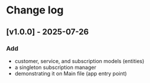 # Change log

## [v1.0.0] - 2025-07-26

### Add
- customer, service, and subscription models (entities)
- a singleton subscription manager
- demonstrating it on Main file (app entry point)